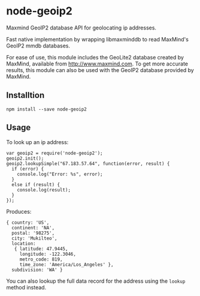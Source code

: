 # node-geoip2
Maxmind GeoIP2 database API for geolocating ip addresses.

Fast native implementation by wrapping libmaxminddb to read MaxMind's GeoIP2 mmdb databases.

For ease of use, this module includes the GeoLite2 database created by MaxMind, available from http://www.maxmind.com.  To get more accurate results, this module can also be used with the GeoIP2 database provided by MaxMind.

## Installtion
`npm install --save node-geoip2`

## Usage
To look up an ip address:
```
var geoip2 = require('node-geoip2');
geoip2.init();
geoip2.lookupSimple("67.183.57.64", function(error, result) {
  if (error) {
    console.log("Error: %s", error);
  }
  else if (result) {
    console.log(result);
  }
});
```
Produces:
```
{ country: 'US',
  continent: 'NA',
  postal: '98275',
  city: 'Mukilteo',
  location:
   { latitude: 47.9445,
     longitude: -122.3046,
     metro_code: 819,
     time_zone: 'America/Los_Angeles' },
  subdivision: 'WA' }
```

You can also lookup the full data record for the address using the `lookup` method instead.




